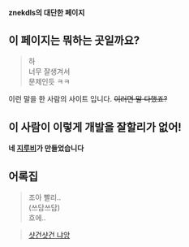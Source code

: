 #### znekdls의 대단한 페이지
## 이 페이지는 뭐하는 곳일까요?
> 하<br />
> 너무 잘생겨서<br />
> 문제인듯 ㅋㅋ<br />

이런 말을 한 사람의 사이트 입니다. ~~이러면 말 다했죠?~~

## 이 사람이 이렇게 개발을 잘할리가 없어!
**네 [지루비](https://github.com/jinpyojoo)가 만들었습니다**

## 어록집
> 조아 빨리..<br>(쓰담쓰담)<br>흐에..

> [샷건샷건 냐앙](https://clips.twitch.tv/SaltyGiftedDoveArgieB8-cO820cl-03SwMA0y)
